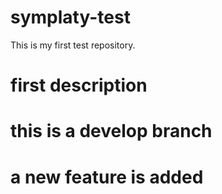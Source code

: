 # symplaty-test
This is my first test repository.

# first description

# this is a develop branch

# a new feature is added 
